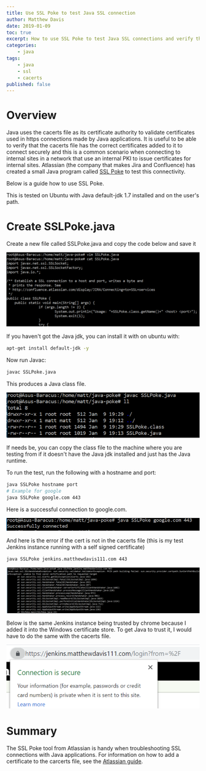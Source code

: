 ```yaml
---
title: Use SSL Poke to test Java SSL connection
author: Matthew Davis
date: 2019-01-09
toc: true
excerpt: How to use SSL Poke to test Java SSL connections and verify the cacerts file has the correct certificates.
categories:
    - java
tags:
    - java
    - ssl
    - cacerts
published: false
---
```


# Overview

Java uses the cacerts file as its certificate authority to validate certificates used in https connections made by Java applications. It is useful to be able to verify that the cacerts file has the correct certificates added to it to connect securely and this is a common scenario when connecting to internal sites in a network that use an internal PKI to issue certificates for internal sites.
Atlassian (the company that makes Jira and Confluence) has created a small Java program called [SSL Poke] to test this connectivity.

Below is a guide how to use SSL Poke.

This is tested on Ubuntu with Java default-jdk 1.7 installed and on the user's path.

# Create SSLPoke.java

Create a new file called SSLPoke.java and copy the code below and save it

<script src="https://gist.github.com/MatthewJDavis/50f3f92660af72c812e21b7ff6b56354.js"></script>

![The created poke file](/images/java-ssl-poke/poke-file.png)

If you haven't got the Java jdk, you can install it with on ubuntu with:

```bash
apt-get install default-jdk -y
```

Now run Javac:

```bash
javac SSLPoke.java
```

This produces a Java class file.

![Running javac with the class file output](/images/java-ssl-poke/ssl-poke-class-file.png)

If needs be, you can copy the class file to the machine where you are testing from if it doesn't have the Java jdk installed and just has the Java runtime.

To run the test, run the following with a hostname and port:

```bash
java SSLPoke hostname port
# Example for google
java SSLPoke google.com 443
```

Here is a successful connection to google.com.

![Connecting successfully to google.com with SSL Poke](/images/java-ssl-poke/connection-success.png)

And here is the error if the cert is not in the cacerts file (this is my test Jenkins instance running with a self signed certificate)

```bash
java SSLPoke jenkins.matthewdavis111.com 443
```

![Connection failed to my test Jenkins instance with SSL Poke](/images/java-ssl-poke/connection-failed.png)

Below is the same Jenkins instance being trusted by chrome because I added it into the Windows certificate store. To get Java to trust it, I would have to do the same with the cacerts file.

![Connection to Jenkins ok with chrome](/images/java-ssl-poke/jenkins-cert-trusted.png)

# Summary

The SSL Poke tool from Atlassian is handy when troubleshooting SSL connections with Java applications. For information on how to add a certificate to the carcerts file, see the [Atlassian guide].

[SSL Poke]: https://confluence.atlassian.com/download/attachments/117455/SSLPoke.java
[Atlassian Guide]: https://confluence.atlassian.com/jira/connecting-to-ssl-services-117455.html